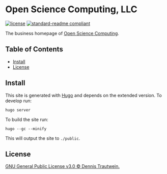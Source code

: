 # Open Science Computing, LLC


[![license](https://img.shields.io/github/license/dennis-tra/lassunsreden.ch.svg)](LICENSE)
[![standard-readme compliant](https://img.shields.io/badge/readme%20style-standard-brightgreen.svg?style=flat-square)](https://github.com/RichardLitt/standard-readme)

The business homepage of [Open Science Computing](https://opensciencecomputing.com).

## Table of Contents

- [Install](#install)
- [License](#license)

## Install

This site is generated with [Hugo](https://gohugo.io/) and depends on the extended version. To develop run:

```shell
hugo server
```

To build the site run:

```shell
hugo --gc --minify
```

This will output the site to `./public`.

## License

[GNU General Public License v3.0 © Dennis Trautwein.](LICENSE.md)
